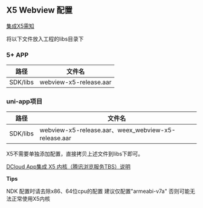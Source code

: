 ## X5 Webview 配置

[集成X5需知](https://ask.dcloud.net.cn/article/36806#mattersNeedingAttention)

将以下文件放入工程的libs目录下

### 5+ APP

路径 | 文件名
-|-
SDK/libs| webview-x5-release.aar

### uni-app项目

路径 | 文件名
-|-
SDK/libs| webview-x5-release.aar、weex_webview-x5-release.aar

X5不需要单独添加配置，直接拷贝上述文件到libs下即可。

[DCloud App集成 X5 内核（腾讯浏览服务TBS）说明](https://ask.dcloud.net.cn/article/36806)

**Tips**

NDK 配置时请去除x86、64位cpu的配置 建议仅配置"armeabi-v7a" 否则可能无法正常使用X5内核
